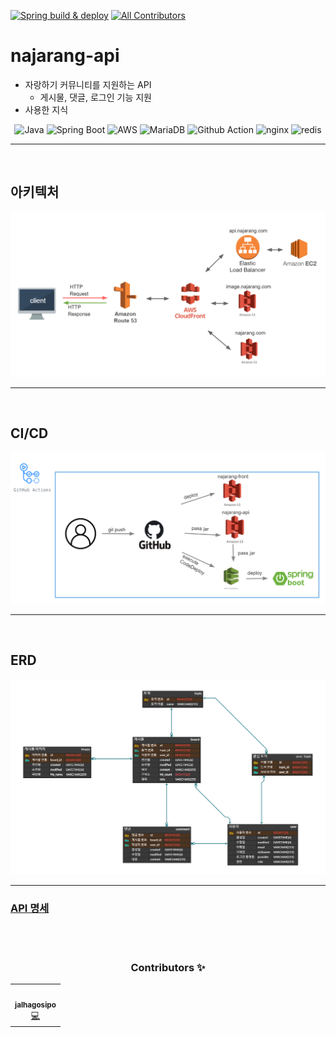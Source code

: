 [![Spring build & deploy](https://github.com/dongisarang/najarang-api/actions/workflows/gradle.yml/badge.svg?branch=master)](https://github.com/dongisarang/najarang-api/actions/workflows/gradle.yml) 
[![All Contributors](https://img.shields.io/badge/all_contributors-1-orange.svg?style=plastic&logo=appveyor)](#contributors-)
# najarang-api
- 자랑하기 커뮤니티를 지원하는 API
    -  게시물, 댓글, 로그인 기능 지원
-  사용한 지식
<div align="center">

![Java](https://img.shields.io/badge/java-007396.svg?style=for-the-badge&logo=java&logoColor=white) ![Spring Boot](https://img.shields.io/badge/springboot-%236DB33F.svg?style=for-the-badge&logo=springboot&logoColor=white) ![AWS](https://img.shields.io/badge/AWS-%23FF9900.svg?style=for-the-badge&logo=amazon-aws&logoColor=white) ![MariaDB](https://img.shields.io/badge/MariaDB-003545.svg?style=for-the-badge&logo=mariadb&logoColor=white) ![Github Action](https://img.shields.io/badge/GithubAction-2088FF.svg?style=for-the-badge&logo=github-actions&logoColor=white) ![nginx](https://img.shields.io/badge/nginx-009639.svg?style=for-the-badge&logo=nginx&logoColor=white) ![redis](https://img.shields.io/badge/redis-DC382D.svg?style=for-the-badge&logo=redis&logoColor=white)
    </div>


---
<br>

## 아키텍처
![](https://github.com/dongisarang/najarang-docs/blob/master/ARCHITECTURE/architecture1.PNG)
<br>

---
<br>

## CI/CD
![](https://github.com/dongisarang/najarang-docs/blob/master/ARCHITECTURE/architecture3.PNG)
<br>

***
<br>

## ERD
![](https://github.com/dongisarang/najarang-docs/blob/master/DB/210727_erd.PNG)
<br>

***
### [API 명세](https://github.com/dongisarang/najarang-api/wiki/najarang-api) 

<br><br>

<h3 align="center"> Contributors ✨ </h3>
<table align="center">
  <tr>
    <td align="center"><a href="https://github.com/jalhagosipo"><img src="https://avatars.githubusercontent.com/u/28914420?v=4?s=100" width="100px;" alt=""/><br /><sub><b>jalhagosipo</b></sub></a><br /><a href="https://github.com/dongisarang/najarang-api/commits?author=jalhagosipo" title="Code">💻</a></td>
  </tr>
</table>
